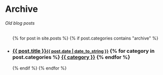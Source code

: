 # Archive
###### Old blog posts
<ul>
  {% for post in site.posts %}
    {% if post.categories contains "archive" %}
      <li>
        <h3>
          <a href="{{ post.url }}">{{ post.title }}<small>{{ post.date | date_to_string }}</small></a>
          {% for category in post.categories %}
            <a class="category" href="/blog/category/#{{ category | slugify }}">{{ category }}</a>
	  {% endfor %}
	</h3>
      </li>
    {% endif %}
  {% endfor %}
</ul>
